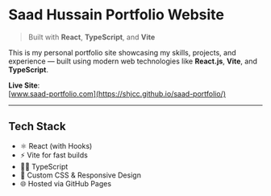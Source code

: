 # Saad Hussain Portfolio Website  
> Built with **React**, **TypeScript**, and **Vite**

This is my personal portfolio site showcasing my skills, projects, and experience — built using modern web technologies like **React.js**, **Vite**, and **TypeScript**.

**Live Site**:  
[www.saad-portfolio.com](https://shjcc.github.io/saad-portfolio/)

---

## Tech Stack

- ⚛️ React (with Hooks)
- ⚡ Vite for fast builds
- 🧑‍🎓 TypeScript
- 🎨 Custom CSS & Responsive Design
- 🌐 Hosted via GitHub Pages 


